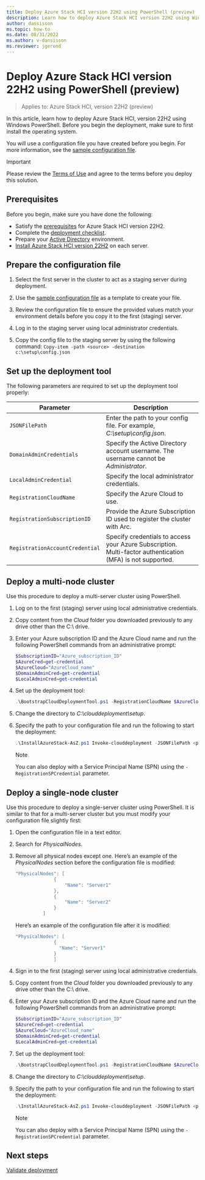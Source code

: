 ```yaml
---
title: Deploy Azure Stack HCI version 22H2 using PowerShell (preview) 
description: Learn how to deploy Azure Stack HCI version 22H2 using Windows PowerShell (preview) 
author: dansisson
ms.topic: how-to
ms.date: 08/31/2022
ms.author: v-dansisson
ms.reviewer: jgerend
---
```


# Deploy Azure Stack HCI version 22H2 using PowerShell (preview) 

> Applies to: Azure Stack HCI, version 22H2 (preview)

In this article, learn how to deploy Azure Stack HCI, version 22H2 using Windows PowerShell. Before you begin the deployment, make sure to first install the operating system.

You will use a configuration file you have created before you begin. For more information, see the [sample configuration file](deployment-tool-existing-file.md).

> [!IMPORTANT]
 > Please review the [Terms of Use](https://azure.microsoft.com/support/legal/preview-supplemental-terms/) and agree to the terms before you deploy this solution.

## Prerequisites

Before you begin, make sure you have done the following:

- Satisfy the [prerequisites](deployment-tool-prerequisites.md)  for Azure Stack HCI version 22H2.
- Complete the [deployment checklist](deployment-tool-checklist.md).
- Prepare your [Active Directory](deployment-tool-active-directory.md) environment.
- [Install Azure Stack HCI version 22H2](deployment-tool-install-os.md) on each server.

## Prepare the configuration file

1. Select the first server in the cluster to act as a staging server during deployment.

1. Use the [sample configuration file](deployment-tool-existing-file.md) as a template to create your file.

1. Review the configuration file to ensure the provided values match your environment details before you copy it to the first (staging) server.

1. Log in to the staging server using local administrator credentials.

1. Copy the config file to the staging server by using the following command:
```Copy-item -path <source> -destination c:\setup\config.json```

## Set up the deployment tool

The following parameters are required to set up the deployment tool properly:

|Parameter|Description|
|----|----|
|`JSONFilePath`|Enter the path to your config file. For example, *C:\setup\config.json*.|
|`DomainAdminCredentials`|Specify the Active Directory account username. The username cannot be *Administrator*.|
|`LocalAdminCredential`|Specify the local administrator credentials.|
|`RegistrationCloudName`|Specify the Azure Cloud to use.|
|`RegistrationSubscriptionID`|Provide the Azure Subscription ID used to register the cluster with Arc.|
|`RegistrationAccountCredential`|Specify credentials to access your Azure Subscription. Multi-factor authentication (MFA) is not supported.|

## Deploy a multi-node cluster

Use this procedure to deploy a multi-server cluster using PowerShell.

1. Log on to the first (staging) server using local administrative credentials.

1. Copy content from the *Cloud* folder you downloaded previously to any drive other than the C:\ drive.

1. Enter your Azure subscription ID and the Azure Cloud name and run the following PowerShell commands from an administrative prompt:

    ```powershell
    $SubscriptionID="Azure_subscription_ID"
    $AzureCred=get-credential
    $AzureCloud="AzureCloud_name"
    $DomainAdminCred=get-credential
    $LocalAdminCred=get-credential
    ```

1. Set up the deployment tool:

    ```powershell
    .\BootstrapCloudDeploymentTool.ps1 -RegistrationCloudName $AzureCloud – RegistrationSubscriptionID $SubscriptionID – RegistrationAccountCredential $AzureCred
    ```

1. Change the directory to *C:\clouddeployment\setup*.

1. Specify the path to your configuration file and run the following to start the deployment:

    ```powershell
    .\InstallAzureStack-AsZ.ps1 Invoke-clouddeployment -JSONFilePath <path_to_config_file.json>
    ```

    > [!NOTE]
    > You can also deploy with a Service Principal Name (SPN) using the `-RegistrationSPCredential` parameter.

## Deploy a single-node cluster

Use this procedure to deploy a single-server cluster using PowerShell. It is similar to that for a multi-server cluster but you must modify your configuration file slightly first:

1. Open the configuration file in a text editor.

1. Search for *PhysicalNodes*.

1. Remove all physical nodes except one. Here’s an example of the *PhysicalNodes* section before the configuration file is modified:

    ```powershell
    "PhysicalNodes": [
                  {
                      "Name": "Server1"
                  },
                  {
                      "Name": "Server2"
                  }
              ]
    ```

    Here’s an example of the configuration file after it is modified:

    ```powershell
    "PhysicalNodes": [
                  {
                    "Name": "Server1"
                  }               
                  ]
    ```

1. Sign in to the first (staging) server using local administrative credentials.

1. Copy content from the *Cloud* folder you downloaded previously to any drive other than the C:\ drive.

1. Enter your Azure subscription ID and the Azure Cloud name and run the following PowerShell commands from an administrative prompt:

    ```powershell
    $SubscriptionID="Azure_subscription_ID"
    $AzureCred=get-credential
    $AzureCloud="AzureCloud_name"
    $DomainAdminCred=get-credential
    $LocalAdminCred=get-credential
    ```

1. Set up the deployment tool:

    ```powershell
    .\BootstrapCloudDeploymentTool.ps1 -RegistrationCloudName $AzureCloud – RegistrationSubscriptionID $SubscriptionID – RegistrationAccountCredential $AzureCred
    ```

1. Change the directory to *C:\clouddeployment\setup*.

1. Specify the path to your configuration file and run the following to start the deployment:

    ```powershell
    .\InstallAzureStack-AsZ.ps1 Invoke-clouddeployment -JSONFilePath <path_to_config_file.json>
    ```

    > [!NOTE]
    > You can also deploy with a Service Principal Name (SPN) using the `-RegistrationSPCredential` parameter.

## Next steps

[Validate deployment](deployment-tool-validate.md)